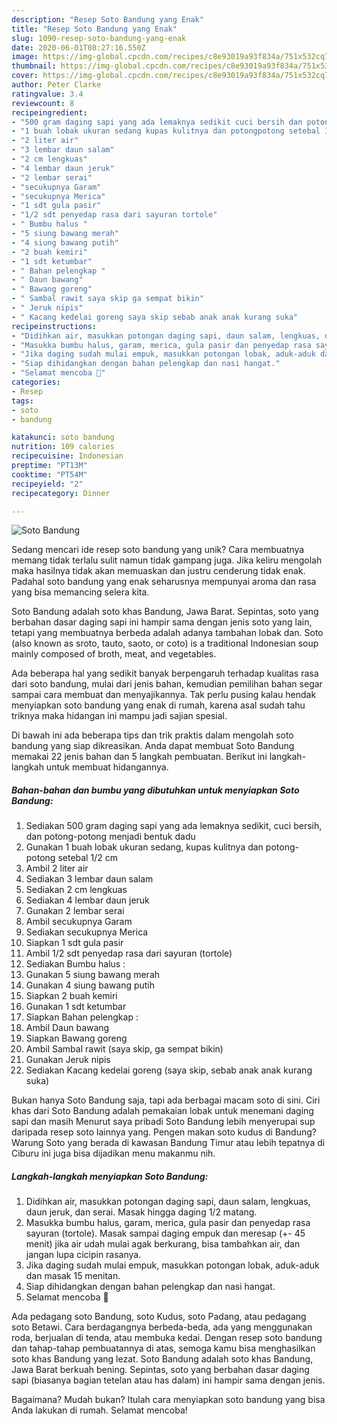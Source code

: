 ```yaml
---
description: "Resep Soto Bandung yang Enak"
title: "Resep Soto Bandung yang Enak"
slug: 1090-resep-soto-bandung-yang-enak
date: 2020-06-01T08:27:16.550Z
image: https://img-global.cpcdn.com/recipes/c8e93019a93f834a/751x532cq70/soto-bandung-foto-resep-utama.jpg
thumbnail: https://img-global.cpcdn.com/recipes/c8e93019a93f834a/751x532cq70/soto-bandung-foto-resep-utama.jpg
cover: https://img-global.cpcdn.com/recipes/c8e93019a93f834a/751x532cq70/soto-bandung-foto-resep-utama.jpg
author: Peter Clarke
ratingvalue: 3.4
reviewcount: 8
recipeingredient:
- "500 gram daging sapi yang ada lemaknya sedikit cuci bersih dan potongpotong menjadi bentuk dadu"
- "1 buah lobak ukuran sedang kupas kulitnya dan potongpotong setebal 12 cm"
- "2 liter air"
- "3 lembar daun salam"
- "2 cm lengkuas"
- "4 lembar daun jeruk"
- "2 lembar serai"
- "secukupnya Garam"
- "secukupnya Merica"
- "1 sdt gula pasir"
- "1/2 sdt penyedap rasa dari sayuran tortole"
- " Bumbu halus "
- "5 siung bawang merah"
- "4 siung bawang putih"
- "2 buah kemiri"
- "1 sdt ketumbar"
- " Bahan pelengkap "
- " Daun bawang"
- " Bawang goreng"
- " Sambal rawit saya skip ga sempat bikin"
- " Jeruk nipis"
- " Kacang kedelai goreng saya skip sebab anak anak kurang suka"
recipeinstructions:
- "Didihkan air, masukkan potongan daging sapi, daun salam, lengkuas, daun jeruk, dan serai. Masak hingga daging 1/2 matang."
- "Masukka bumbu halus, garam, merica, gula pasir dan penyedap rasa sayuran (tortole). Masak sampai daging empuk dan meresap (+- 45 menit) jika air udah mulai agak berkurang, bisa tambahkan air, dan jangan lupa cicipin rasanya."
- "Jika daging sudah mulai empuk, masukkan potongan lobak, aduk-aduk dan masak 15 menitan."
- "Siap dihidangkan dengan bahan pelengkap dan nasi hangat."
- "Selamat mencoba 🥰"
categories:
- Resep
tags:
- soto
- bandung

katakunci: soto bandung 
nutrition: 109 calories
recipecuisine: Indonesian
preptime: "PT13M"
cooktime: "PT54M"
recipeyield: "2"
recipecategory: Dinner

---
```



![Soto Bandung](https://img-global.cpcdn.com/recipes/c8e93019a93f834a/751x532cq70/soto-bandung-foto-resep-utama.jpg)

Sedang mencari ide resep soto bandung yang unik? Cara membuatnya memang tidak terlalu sulit namun tidak gampang juga. Jika keliru mengolah maka hasilnya tidak akan memuaskan dan justru cenderung tidak enak. Padahal soto bandung yang enak seharusnya mempunyai aroma dan rasa yang bisa memancing selera kita.

Soto Bandung adalah soto khas Bandung, Jawa Barat. Sepintas, soto yang berbahan dasar daging sapi ini hampir sama dengan jenis soto yang lain, tetapi yang membuatnya berbeda adalah adanya tambahan lobak dan. Soto (also known as sroto, tauto, saoto, or coto) is a traditional Indonesian soup mainly composed of broth, meat, and vegetables.

Ada beberapa hal yang sedikit banyak berpengaruh terhadap kualitas rasa dari soto bandung, mulai dari jenis bahan, kemudian pemilihan bahan segar sampai cara membuat dan menyajikannya. Tak perlu pusing kalau hendak menyiapkan soto bandung yang enak di rumah, karena asal sudah tahu triknya maka hidangan ini mampu jadi sajian spesial.


Di bawah ini ada beberapa tips dan trik praktis dalam mengolah soto bandung yang siap dikreasikan. Anda dapat membuat Soto Bandung memakai 22 jenis bahan dan 5 langkah pembuatan. Berikut ini langkah-langkah untuk membuat hidangannya.

<!--inarticleads1-->

##### Bahan-bahan dan bumbu yang dibutuhkan untuk menyiapkan Soto Bandung:

1. Sediakan 500 gram daging sapi yang ada lemaknya sedikit, cuci bersih, dan potong-potong menjadi bentuk dadu
1. Gunakan 1 buah lobak ukuran sedang, kupas kulitnya dan potong-potong setebal 1/2 cm
1. Ambil 2 liter air
1. Sediakan 3 lembar daun salam
1. Sediakan 2 cm lengkuas
1. Sediakan 4 lembar daun jeruk
1. Gunakan 2 lembar serai
1. Ambil secukupnya Garam
1. Sediakan secukupnya Merica
1. Siapkan 1 sdt gula pasir
1. Ambil 1/2 sdt penyedap rasa dari sayuran (tortole)
1. Sediakan  Bumbu halus :
1. Gunakan 5 siung bawang merah
1. Gunakan 4 siung bawang putih
1. Siapkan 2 buah kemiri
1. Gunakan 1 sdt ketumbar
1. Siapkan  Bahan pelengkap :
1. Ambil  Daun bawang
1. Siapkan  Bawang goreng
1. Ambil  Sambal rawit (saya skip, ga sempat bikin)
1. Gunakan  Jeruk nipis
1. Sediakan  Kacang kedelai goreng (saya skip, sebab anak anak kurang suka)


Bukan hanya Soto Bandung saja, tapi ada berbagai macam soto di sini. Ciri khas dari Soto Bandung adalah pemakaian lobak untuk menemani daging sapi dan masih Menurut saya pribadi Soto Bandung lebih menyerupai sup daripada resep soto lainnya yang. Pengen makan soto kudus di Bandung? Warung Soto yang berada di kawasan Bandung Timur atau lebih tepatnya di Ciburu ini juga bisa dijadikan menu makanmu nih. 

<!--inarticleads2-->

##### Langkah-langkah menyiapkan Soto Bandung:

1. Didihkan air, masukkan potongan daging sapi, daun salam, lengkuas, daun jeruk, dan serai. Masak hingga daging 1/2 matang.
1. Masukka bumbu halus, garam, merica, gula pasir dan penyedap rasa sayuran (tortole). Masak sampai daging empuk dan meresap (+- 45 menit) jika air udah mulai agak berkurang, bisa tambahkan air, dan jangan lupa cicipin rasanya.
1. Jika daging sudah mulai empuk, masukkan potongan lobak, aduk-aduk dan masak 15 menitan.
1. Siap dihidangkan dengan bahan pelengkap dan nasi hangat.
1. Selamat mencoba 🥰


Ada pedagang soto Bandung, soto Kudus, soto Padang, atau pedagang soto Betawi. Cara berdagangnya berbeda-beda, ada yang menggunakan roda, berjualan di tenda, atau membuka kedai. Dengan resep soto bandung dan tahap-tahap pembuatannya di atas, semoga kamu bisa menghasilkan soto khas Bandung yang lezat. Soto Bandung adalah soto khas Bandung, Jawa Barat berkuah bening. Sepintas, soto yang berbahan dasar daging sapi (biasanya bagian tetelan atau has dalam) ini hampir sama dengan jenis. 

Bagaimana? Mudah bukan? Itulah cara menyiapkan soto bandung yang bisa Anda lakukan di rumah. Selamat mencoba!
